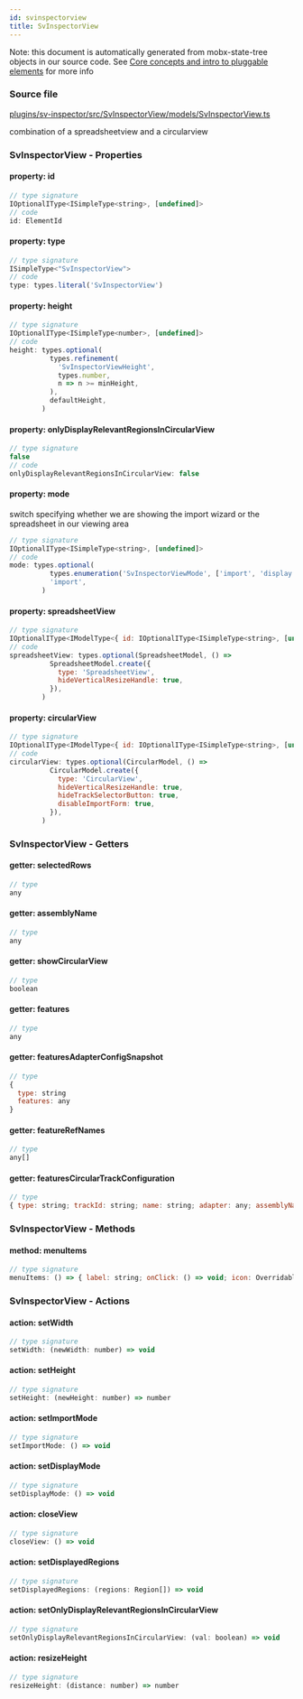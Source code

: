 ```yaml
---
id: svinspectorview
title: SvInspectorView
---
```


Note: this document is automatically generated from mobx-state-tree objects in
our source code. See
[Core concepts and intro to pluggable elements](/docs/developer_guide/) for more
info

### Source file

[plugins/sv-inspector/src/SvInspectorView/models/SvInspectorView.ts](https://github.com/GMOD/jbrowse-components/blob/main/plugins/sv-inspector/src/SvInspectorView/models/SvInspectorView.ts)

combination of a spreadsheetview and a circularview

### SvInspectorView - Properties

#### property: id

```js
// type signature
IOptionalIType<ISimpleType<string>, [undefined]>
// code
id: ElementId
```

#### property: type

```js
// type signature
ISimpleType<"SvInspectorView">
// code
type: types.literal('SvInspectorView')
```

#### property: height

```js
// type signature
IOptionalIType<ISimpleType<number>, [undefined]>
// code
height: types.optional(
          types.refinement(
            'SvInspectorViewHeight',
            types.number,
            n => n >= minHeight,
          ),
          defaultHeight,
        )
```

#### property: onlyDisplayRelevantRegionsInCircularView

```js
// type signature
false
// code
onlyDisplayRelevantRegionsInCircularView: false
```

#### property: mode

switch specifying whether we are showing the import wizard or the spreadsheet in
our viewing area

```js
// type signature
IOptionalIType<ISimpleType<string>, [undefined]>
// code
mode: types.optional(
          types.enumeration('SvInspectorViewMode', ['import', 'display']),
          'import',
        )
```

#### property: spreadsheetView

```js
// type signature
IOptionalIType<IModelType<{ id: IOptionalIType<ISimpleType<string>, [undefined]>; displayName: IMaybe<ISimpleType<string>>; minimized: IType<boolean, boolean, boolean>; } & { ...; }, { ...; } & ... 5 more ... & { ...; }, _NotCustomized, _NotCustomized>, [...]>
// code
spreadsheetView: types.optional(SpreadsheetModel, () =>
          SpreadsheetModel.create({
            type: 'SpreadsheetView',
            hideVerticalResizeHandle: true,
          }),
        )
```

#### property: circularView

```js
// type signature
IOptionalIType<IModelType<{ id: IOptionalIType<ISimpleType<string>, [undefined]>; displayName: IMaybe<ISimpleType<string>>; minimized: IType<boolean, boolean, boolean>; } & { ...; }, { ...; } & ... 7 more ... & { ...; }, _NotCustomized, _NotCustomized>, [...]>
// code
circularView: types.optional(CircularModel, () =>
          CircularModel.create({
            type: 'CircularView',
            hideVerticalResizeHandle: true,
            hideTrackSelectorButton: true,
            disableImportForm: true,
          }),
        )
```

### SvInspectorView - Getters

#### getter: selectedRows

```js
// type
any
```

#### getter: assemblyName

```js
// type
any
```

#### getter: showCircularView

```js
// type
boolean
```

#### getter: features

```js
// type
any
```

#### getter: featuresAdapterConfigSnapshot

```js
// type
{
  type: string
  features: any
}
```

#### getter: featureRefNames

```js
// type
any[]
```

#### getter: featuresCircularTrackConfiguration

```js
// type
{ type: string; trackId: string; name: string; adapter: any; assemblyNames: any[]; displays: { type: string; displayId: string; onChordClick: string; renderer: { type: string; }; }[]; }
```

### SvInspectorView - Methods

#### method: menuItems

```js
// type signature
menuItems: () => { label: string; onClick: () => void; icon: OverridableComponent<SvgIconTypeMap<{}, "svg">> & { muiName: string; }; }[]
```

### SvInspectorView - Actions

#### action: setWidth

```js
// type signature
setWidth: (newWidth: number) => void
```

#### action: setHeight

```js
// type signature
setHeight: (newHeight: number) => number
```

#### action: setImportMode

```js
// type signature
setImportMode: () => void
```

#### action: setDisplayMode

```js
// type signature
setDisplayMode: () => void
```

#### action: closeView

```js
// type signature
closeView: () => void
```

#### action: setDisplayedRegions

```js
// type signature
setDisplayedRegions: (regions: Region[]) => void
```

#### action: setOnlyDisplayRelevantRegionsInCircularView

```js
// type signature
setOnlyDisplayRelevantRegionsInCircularView: (val: boolean) => void
```

#### action: resizeHeight

```js
// type signature
resizeHeight: (distance: number) => number
```
